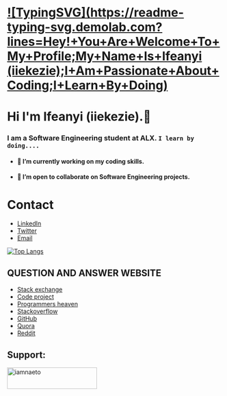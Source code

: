 # [![TypingSVG](https://readme-typing-svg.demolab.com?lines=Hey!+You+Are+Welcome+To+My+Profile;My+Name+Is+Ifeanyi (iiekezie);I+Am+Passionate+About+Coding;I+Learn+By+Doing)](https://git.io/typing-svg)
# Hi I'm Ifeanyi (iiekezie).👋

### I am a Software Engineering student at ALX. `I learn by doing....`

- #### 🔭 I’m currently working on my coding skills.
- #### 👯 I’m open to collaborate on Software Engineering projects.

# Contact 
* [LinkedIn](nkedin.com/in/ifeanyi-ekezie-b81a8ab0/)
* [Twitter](https://twitter.com/iiekezie)
* [Email](mailto:iiekezie@gmail.com)

[![Top Langs](https://github-readme-stats.vercel.app/api/top-langs/?username=iiekezie&layout=compact)](https://github.com/iiekezie/github-readme-stats)

## QUESTION AND ANSWER WEBSITE
* [Stack exchange](https://Stackexchange.com/)
* [Code project](https://codeproject.com/)
* [Programmers heaven](https://programmersheaven.com/)
* [Stackoverflow](https://Stackoverflow.com/)
* [GitHub](https://github.com/)
* [Quora](https://quora.com/)
* [Reddit](https://reddit.com/)

<h2 align="left">Support:</h2>
<p><a href="https://www.buymeacoffee.com/lordwill"> <img align="left" src="https://cdn.buymeacoffee.com/buttons/v2/default-yellow.png" height="50" width="210" alt="iamnaeto" /></a></p><br><br><br><br><br>
